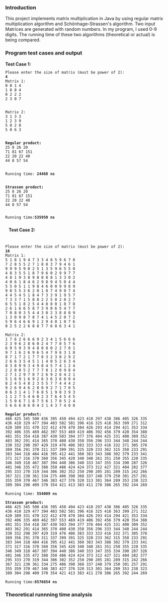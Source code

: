 <h3>Introduction</h3>
<p>This project implements matrix multiplication in Java by using regular matrix multiplication algorithm and Schönhage–Strassen's algorithm. Two input Matrices are generated with random numbers. In my program, I used 0-9 digits. The running time of these two algorithms (theoretical or actual) is being compared.
</p>

<h3>Program test cases and output</h3>
<b>Test Case 1:</b>
<code>
<pre>
Please enter the size of matrix (must be power of 2):
<b>4</b>
Matrix 1:
0 0 1 4 
1 8 8 4 
0 2 2 2 
2 3 0 7 
<br />
Matrix 2:
3 1 3 3 
1 2 3 9 
5 8 2 8 
5 0 6 3 
<br />
<b>Regular product:</b>
25 8 26 20 
71 81 67 151 
22 20 22 40 
44 8 57 54 
<br />
Running time: <b>24468 ns</b>
<br />
<b>Strassen product:</b>
25 8 26 20 
71 81 67 151 
22 20 22 40 
44 8 57 54 

Running time:<b>535950 ns</b>
</pre>
</code>
<b>Test Case 2:</b>
<code>
<pre>
Please enter the size of matrix (must be power of 2):
<b>16</b>
Matrix 1:
5 1 8 1 9 4 7 3 3 4 8 5 9 6 7 8 
7 2 8 5 5 2 7 1 8 8 3 7 9 4 6 1 
9 9 9 5 9 0 2 5 1 3 5 9 6 5 5 0 
4 8 3 5 5 1 8 7 9 6 0 2 9 9 7 7 
4 8 1 9 3 8 9 8 8 8 8 1 3 3 0 2 
4 0 6 1 8 4 6 2 9 8 9 4 5 0 4 4 
5 5 0 5 1 1 9 8 4 6 0 0 9 9 8 9 
9 0 5 5 3 6 2 0 1 8 7 4 9 0 7 4 
4 4 5 4 5 1 8 4 7 3 3 9 1 9 5 7 
7 3 3 7 1 5 8 8 2 2 5 8 2 0 2 7 
6 5 5 1 8 2 5 4 4 8 8 0 1 8 7 8 
2 6 1 6 6 5 8 7 3 9 0 6 5 4 7 7 
7 0 8 0 3 5 4 4 3 0 2 3 8 8 0 9 
1 3 0 9 8 7 8 7 4 1 4 5 2 0 7 2 
5 9 6 4 6 6 9 1 2 9 4 0 1 0 7 6 
0 2 5 2 2 6 8 8 7 7 6 8 6 3 4 1 

Matrix 2:
1 7 6 2 6 6 6 9 2 3 4 1 5 6 6 6 
2 3 9 6 2 8 6 0 2 4 7 7 0 5 7 6 
6 9 5 9 3 9 4 8 0 8 0 2 2 7 0 1 
9 7 1 6 2 6 9 6 5 4 7 9 6 3 1 8 
8 7 1 7 2 1 7 7 8 3 2 3 8 2 9 2 
2 6 6 3 5 4 5 1 1 4 0 5 2 6 3 4 
8 3 8 9 9 3 4 9 8 4 5 7 4 1 2 4 
2 2 0 0 5 2 7 7 7 8 1 2 0 9 8 4 
2 7 1 2 9 7 8 7 2 6 9 2 6 4 2 1 
5 1 6 9 1 6 9 2 6 3 6 3 6 8 0 4 
8 2 4 5 4 8 2 3 5 5 7 7 4 4 4 2 
9 2 6 9 4 6 2 8 8 9 2 7 1 7 0 5 
8 6 3 1 4 1 7 6 8 5 1 9 8 3 9 3 
1 1 2 7 5 4 6 0 2 3 7 6 4 5 4 5 
1 5 0 6 7 1 8 7 5 6 1 7 0 5 2 4 
5 6 6 6 8 6 0 4 3 1 4 3 7 4 0 8 

<b>Regular product:</b>
466 425 345 500 436 395 450 494 423 410 297 438 386 405 326 335 
436 410 329 477 394 403 502 501 396 416 325 418 363 399 271 312 
420 389 331 470 322 412 470 470 384 426 293 414 294 421 353 334 
392 406 335 469 462 397 553 469 419 406 392 456 379 420 354 388 
401 351 354 418 387 430 503 394 377 376 404 425 331 400 309 352 
403 362 291 414 365 370 408 430 358 356 296 333 344 348 244 244 
330 332 298 397 429 319 476 406 383 333 333 416 332 371 305 378 
369 356 291 370 311 337 399 391 325 320 233 362 315 350 233 291 
383 344 318 484 416 395 412 441 360 383 343 388 302 379 233 341 
371 317 316 370 360 356 345 420 340 348 261 351 250 355 220 335 
346 349 318 467 387 394 440 386 340 333 347 355 334 390 287 326 
401 346 335 472 388 350 486 424 424 373 312 427 321 404 282 377 
295 333 270 319 344 306 302 352 250 290 205 281 289 315 242 266 
367 321 230 361 334 275 406 398 368 337 248 379 250 301 257 291 
355 359 370 467 346 383 427 376 320 313 301 364 289 353 238 323 
389 304 298 409 370 354 421 413 383 411 278 386 265 392 244 269 

Running time: <b>554009 ns</b>

<b>Strassen product:</b>
466 425 345 500 436 395 450 494 423 410 297 438 386 405 326 335 
436 410 329 477 394 403 502 501 396 416 325 418 363 399 271 312 
420 389 331 470 322 412 470 470 384 426 293 414 294 421 353 334 
392 406 335 469 462 397 553 469 419 406 392 456 379 420 354 388 
401 351 354 418 387 430 503 394 377 376 404 425 331 400 309 352 
403 362 291 414 365 370 408 430 358 356 296 333 344 348 244 244 
330 332 298 397 429 319 476 406 383 333 333 416 332 371 305 378 
369 356 291 370 311 337 399 391 325 320 233 362 315 350 233 291 
383 344 318 484 416 395 412 441 360 383 343 388 302 379 233 341 
371 317 316 370 360 356 345 420 340 348 261 351 250 355 220 335 
346 349 318 467 387 394 440 386 340 333 347 355 334 390 287 326 
401 346 335 472 388 350 486 424 424 373 312 427 321 404 282 377 
295 333 270 319 344 306 302 352 250 290 205 281 289 315 242 266 
367 321 230 361 334 275 406 398 368 337 248 379 250 301 257 291 
355 359 370 467 346 383 427 376 320 313 301 364 289 353 238 323 
389 304 298 409 370 354 421 413 383 411 278 386 265 392 244 269 

Running time:<b>8576654 ns</b>
</pre></code>
<h3>Theoretical runnning time analysis</h3>


